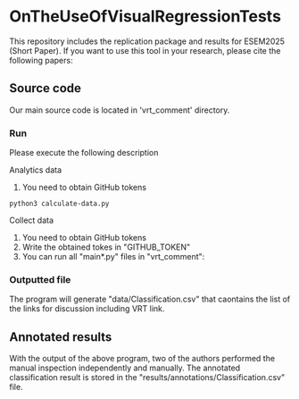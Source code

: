 # OnTheUseOfVisualRegressionTests
This repository includes the replication package and results for ESEM2025 (Short Paper). 
If you want to use this tool in your research, please cite the following papers:

## Source code
Our main source code is located in 'vrt_comment' directory.

### Run 
Please execute the following description

Analytics data
1. You need to obtain GitHub tokens
```
python3 calculate-data.py
```

Collect data
1. You need to obtain GitHub tokens
2. Write the obtained tokes in "GITHUB_TOKEN"
3. You can run all "main*.py" files in "vrt_comment":

### Outputted file 
The program will generate "data/Classification.csv" that caontains the list of the links for discussion including VRT link.

## Annotated results
With the output of the above program, two of the authors performed the manual inspection independently and manually. 
The annotated classification result is stored in the "results/annotations/Classification.csv" file. 